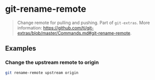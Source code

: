 # git-rename-remote

> Change remote for pulling and pushing. Part of `git-extras`. More information: <https://github.com/tj/git-extras/blob/master/Commands.md#git-rename-remote>.

## Examples

### Change the upstream remote to origin

```bash
git rename-remote upstream origin
```

